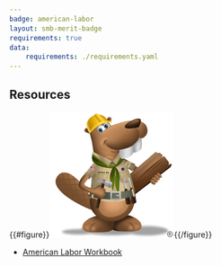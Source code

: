 ```yaml
---
badge: american-labor
layout: smb-merit-badge
requirements: true
data:
    requirements: ./requirements.yaml
---
```


## Resources

{{#figure}}<img src="american-labor-bucky.jpg" class="W(100%)" />{{/figure}}
* [American Labor Workbook](american-labor-workbook.pdf)
